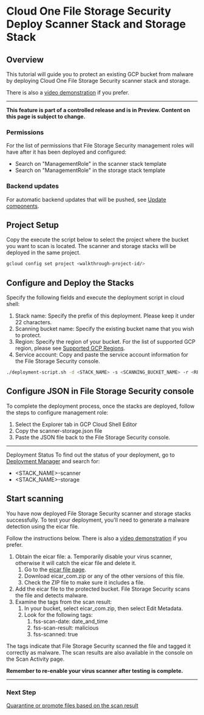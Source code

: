 # Cloud One File Storage Security Deploy Scanner Stack and Storage Stack

## Overview

<walkthrough-tutorial-duration duration="10"></walkthrough-tutorial-duration>

This tutorial will guide you to protect an existing GCP bucket from malware by deploying Cloud One File Storage Security scanner stack and storage.

There is also a [video demonstration](https://www.youtube.com/watch?v) if you prefer.

--------------------------------

**This feature is part of a controlled release and is in Preview. Content on this page is subject to change.**

### Permissions

For the list of permissions that File Storage Security management roles will have after it has been deployed and configured:

* Search on "ManagementRole" in the <walkthrough-editor-open-file filePath="scanner.yaml">scanner stack template</walkthrough-editor-open-file>
* Search on "ManagementRole" in the <walkthrough-editor-open-file filePath="storage.yaml">storage stack template</walkthrough-editor-open-file>

### Backend updates

For automatic backend updates that will be pushed, see [Update components](https://cloudone.trendmicro.com/docs/file-storage-security/).

## Project Setup

Copy the execute the script below to select the project where the bucket you want to scan is located. The scanner and storage stacks will be deployed in the same project.

<walkthrough-project-setup></walkthrough-project-setup>

```sh
gcloud config set project <walkthrough-project-id/>
```

## Configure and Deploy the Stacks

Specify the following fields and execute the deployment script in cloud shell:

1. Stack name: Specify the prefix of this deployment. Please keep it under 22 characters.
2. Scanning bucket name: Specify the existing bucket name that you wish to protect.
3. Region: Specify the region of your bucket. For the list of supported GCP region, please see [Supported GCP Regions](https://cloudone.trendmicro.com/docs/file-storage-security/).
4. Service account: Copy and paste the service account information for the File Storage Security console.

```sh
./deployment-script.sh -d <STACK_NAME> -s <SCANNING_BUCKET_NAME> -r <REGION> -m <SERVICE_ACCOUNT>
```

## Configure JSON in File Storage Security console

To complete the deployment process, once the stacks are deployed, follow the steps to configure management role:

1. Select the Explorer tab in GCP Cloud Shell Editor
2. Copy the scanner-storage.json file
3. Paste the JSON file back to the File Storage Security console.

--------------------------------

Deployment Status
To find out the status of your deployment, go to [Deployment Manager](https://console.cloud.google.com/dm) and search for:

* <STACK_NAME>-scanner
* <STACK_NAME>-storage

## Start scanning

You have now deployed File Storage Security scanner and storage stacks successfully. To test your deployment, you'll need to generate a malware detection using the eicar file.

Follow the instructions below. There is also a [video demonstration](https://www.youtube.com/watch?v) if you prefer.

1. Obtain the eicar file:
    a. Temporarily disable your virus scanner, otherwise it will catch the eicar file and delete it.
    1. Go to the [eicar file page](https://www.eicar.org/?page_id=3950).
    2. Download eicar_com.zip or any of the other versions of this file.
    3. Check the ZIP file to make sure it includes a file.
2. Add the eicar file to the protected bucket. File Storage Security scans the file and detects malware.
3. Examine the tags from the scan result:
    1. In your bucket, select eicar_com.zip, then select Edit Metadata.
    2. Look for the following tags:
        1. fss-scan-date: date_and_time
        2. fss-scan-result: malicious
        3. fss-scanned: true

The tags indicate that File Storage Security scanned the file and tagged it correctly as malware. The scan results are also available in the console on the Scan Activity page.

**Remember to re-enable your virus scanner after testing is complete.**

--------------------------------

### Next Step

[Quarantine or promote files based on the scan result](https://cloudone.trendmicro.com/docs/file-storage-security/)
